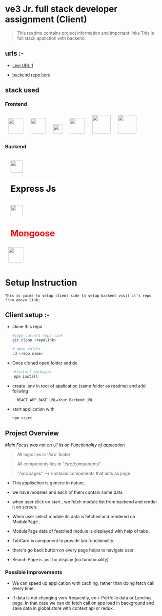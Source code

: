 # ve3 Jr. full stack developer assignment (Client)

> This readme contains project information and important links
> This is full stack appliction with backend

## urls :-

- [Live URL 1](https://ve3.onrender.com)

- [backend repo here](https://github.com/CODE-Y02/ve3-assignment-backend)

## stack used

<h3>Frontend</h3>

<img src="https://logos-download.com/wp-content/uploads/2016/09/React_logo_wordmark.png" style='margin:10px'  height="50px" />
<img src="https://res.cloudinary.com/practicaldev/image/fetch/s--60EL_RNJ--/c_imagga_scale,f_auto,fl_progressive,h_420,q_auto,w_1000/https://dev-to-uploads.s3.amazonaws.com/uploads/articles/gkgxaoegocynro97ipsz.png" style='margin:10px'  height="50px" />
<img src="https://upload.wikimedia.org/wikipedia/commons/d/d1/Axios_%28computer_library%29_logo.svg" style='margin:10px'  height="30px" />
<img src="https://upload.wikimedia.org/wikipedia/commons/thumb/9/99/Unofficial_JavaScript_logo_2.svg/240px-Unofficial_JavaScript_logo_2.svg.png" height="50px" style='margin:10px' />
<img src="https://upload.wikimedia.org/wikipedia/commons/6/61/HTML5_logo_and_wordmark.svg" height="60px" style='margin:10px' />
<img src="https://upload.wikimedia.org/wikipedia/commons/d/d5/CSS3_logo_and_wordmark.svg" height="60px" style='margin:10px' />

<br>

<h3>Backend </h3>

<img src="https://upload.wikimedia.org/wikipedia/commons/7/7e/Node.js_logo_2015.svg" style='margin:10px;background:white;padding:0.5rem'  height="40px" />
<h1 style='margin:10px;background:white;color:black;padding:0.5rem;width:fit-content'>Express Js </h1>
<img src="https://upload.wikimedia.org/wikipedia/commons/9/93/MongoDB_Logo.svg" style='margin:10px;background:white;padding:0.5rem'  height="40px" />
<h1 style='margin:10px;background:white;color:red;padding:0.5rem;width:fit-content'>Mongoose </h1>
<img src="https://upload.wikimedia.org/wikipedia/commons/thumb/9/99/Unofficial_JavaScript_logo_2.svg/240px-Unofficial_JavaScript_logo_2.svg.png" height="50px" style='margin:10px' />

# Setup Instruction

    This is guide to setup client side to setup backend visit it's repo from above link;

## Client setup :-

- clone this repo

  ```bash
  #copy current repo link
  git clone <repolink>

  # open folder
  cd <repo name>
  ```

- Once cloned open folder and do

```bash
    #install packages
    npm install

```

- create .env in root of application (same folder as readme) and add follwing

        REACT_APP_BASE_URL=Your_Backend_URL

- start application with
  ```bash
  npm start
  ```

## Project Overview

_Main Focus was not on UI its on Functionality of applcation_

> All logic lies in '/src' folder

> All components lies in "/src/components"

> "/src/pages" --> contains components that acts as page

- This applisction is generic in nature.

- we have modeles and each of them contain some data

- when user click on start , we fetch module list from backend and render it on screen.

- When user select module its data is fetched and rendered on ModulePage .

- ModulePage data of featched module is displayed with help of tabs .

- TabCard is component to provide tab functionality.

- there's go back button on every page helps to navigate user.

- Search Page is just for display (no functionality)

### Possible Improvements

- We can speed up application with caching, rather than doing fetch call every time.

- If data is not changing very frequently, ex-> Portfolio data or Landing page.
  In that case we can do fetch call on app load in background and save data in global store with context api or redux.
